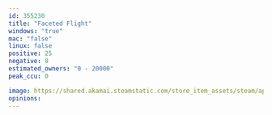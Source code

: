 ```yaml
---
id: 355230
title: "Faceted Flight"
windows: "true"
mac: "false"
linux: false
positive: 25
negative: 8
estimated_owners: "0 - 20000"
peak_ccu: 0

image: https://shared.akamai.steamstatic.com/store_item_assets/steam/apps/355230/header.jpg?t=1592071520
opinions:
---
```

